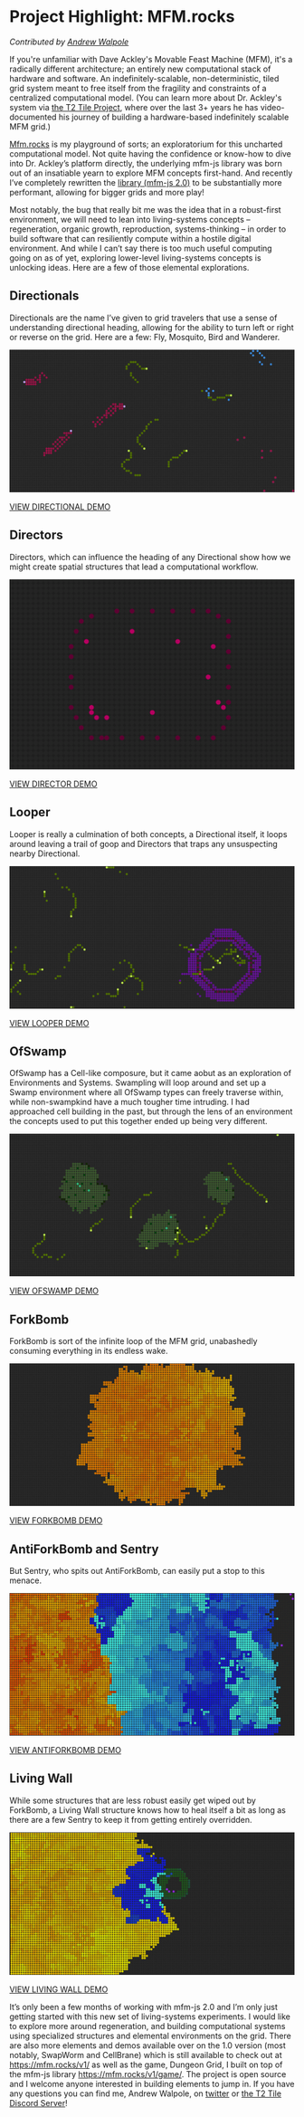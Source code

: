 # Project Highlight: MFM.rocks
*Contributed by [Andrew Walpole](https://twitter.com/walpolea)*

If you're unfamiliar with Dave Ackley's Movable Feast Machine (MFM), it's a radically different architecture; an entirely new computational stack of hardware and software. An indefinitely-scalable, non-deterministic, tiled grid system meant to free itself from the fragility and constraints of a centralized computational model. (You can learn more about Dr. Ackley's system via [the T2 Tile Project](https://t2tile.com/), where over the last 3+ years he has video-documented his journey of building a hardware-based indefinitely scalable MFM grid.)

[Mfm.rocks](https://mfm.rocks) is my playground of sorts; an exploratorium for this uncharted computational model. Not quite having the confidence or know-how to dive into Dr. Ackley’s platform directly, the underlying mfm-js library was born out of an insatiable yearn to explore MFM concepts first-hand. And recently I’ve completely rewritten the [library (mfm-js 2.0)](https://github.com/walpolea/mfm-js) to be substantially more performant, allowing for bigger grids and more play!

Most notably, the bug that really bit me was the idea that in a robust-first environment, we will need to lean into living-systems concepts – regeneration, organic growth, reproduction, systems-thinking – in order to build software that can resiliently compute within a hostile digital environment. And while I can’t say there is too much useful computing going on as of yet, exploring lower-level living-systems concepts is unlocking ideas. Here are a few of those elemental explorations.

## Directionals

Directionals are the name I’ve given to grid travelers that use a sense of understanding directional heading, allowing for the ability to turn left or right or reverse on the grid. Here are a few: Fly, Mosquito, Bird and Wanderer.

![Directionals](images/mfm_directionals.png)

[VIEW DIRECTIONAL DEMO](https://mfm.rocks/?size=128,64&speed=1&selected=FLY&atoms=FLY-15x11-15x46-38x33,MOSQUITO-58x15-58x56-70x31-71x53-85x17,BIRD-99x23-120x11,WANDERER-113x51-113x52-113x53-114x51-114x52-114x53-115x51-115x52-115x53)

## Directors

Directors, which can influence the heading of any Directional show how we might create spatial structures that lead a computational workflow.

![Directors](images/mfm_directors.png)

[VIEW DIRECTOR DEMO](https://mfm.rocks/?size=128,64&speed=1&selected=WANDERER&atoms=DIRECTOR%20S-40x21-40x23-40x27-40x29-40x33-41x18-42x16-44x15,DIRECTOR%20E-41x35-42x37-44x39-46x39-47x39-50x39-54x39-57x39-61x39-65x39,WANDERER-43x23-44x18-44x30-46x35-52x37-53x16-59x38-60x16-66x37-68x17-69x26-69x34,DIRECTOR%20W-49x14-52x14-56x14-60x14-64x14-67x14-69x15-71x16-71x19,DIRECTOR%20N-68x39-70x37-71x22-71x25-71x29-71x32-71x35)

## Looper

Looper is really a culmination of both concepts, a Directional itself, it loops around leaving a trail of goop and Directors that traps any unsuspecting nearby Directional.

![Looper](images/mfm_looper.png)

[VIEW LOOPER DEMO](https://mfm.rocks/?size=128,64&speed=1&selected=MOSQUITO&atoms=MOSQUITO-28x30-28x31-28x32-28x33-29x30-29x31-29x32-29x33-30x30-30x31-30x32-30x33-31x30-31x31-31x32-31x33,LOOPER-92x32)

## OfSwamp

OfSwamp has a Cell-like composure, but it came aobut as an exploration of Environments and Systems. Swampling will loop around and set up a Swamp environment where all OfSwamp types can freely traverse within, while non-swampkind have a much tougher time intruding. I had approached cell building in the past, but through the lens of an environment the concepts used to put this together ended up being very different.

![OfSwamp](images/mfm_ofswamp.png)

[VIEW OFSWAMP DEMO](https://mfm.rocks/?size=128,64&speed=1&selected=EMPTY&atoms=MOSQUITO-9x31-16x14-21x48-37x55-55x33-69x19-84x30-92x47-109x55-120x31,SWAMPLING-31x26-33x25-33x28-64x43-65x42-95x25)

## ForkBomb

ForkBomb is sort of the infinite loop of the MFM grid, unabashedly consuming everything in its endless wake.

![ForkBomb](images/mfm_forkbomb.png)

[VIEW FORKBOMB DEMO](https://mfm.rocks/?size=128,64&speed=1&selected=FORKBOMB&atoms=FORKBOMB-64x32)

## AntiForkBomb and Sentry

But Sentry, who spits out AntiForkBomb, can easily put a stop to this menace.

![AntiForkBomb](images/mfm_antiforkbomb.png)

[VIEW ANTIFORKBOMB DEMO](https://mfm.rocks/?size=128,64&speed=1&selected=FORKBOMB&atoms=FORKBOMB-22x31,SENTRY-118x30-121x22-123x38)

## Living Wall

While some structures that are less robust easily get wiped out by ForkBomb, a Living Wall structure knows how to heal itself a bit as long as there are a few Sentry to keep it from getting entirely overridden.

![Living Wall](images/mfm_livingwall.png)

[VIEW LIVING WALL DEMO](https://mfm.rocks/?size=128,64&speed=1&selected=FORKBOMB&atoms=FORKBOMB-22x31,LIVING%20WALL-67x19-67x20-67x21-67x22-67x23-67x24-67x25-67x26-67x27-68x18-68x19-68x20-68x21-68x22-68x23-68x24-68x25-68x26-68x27-68x28-69x17-69x18-69x19-69x20-69x21-69x22-69x23-69x24-69x25-69x26-69x27-69x28-69x29-70x16-70x17-70x18-70x19-70x20-70x21-70x22-70x26-70x27-70x28-70x29-71x16-71x17-71x18-71x19-71x20-71x27-71x28-71x29-72x16-72x17-72x18-72x19-72x27-72x28-72x29-73x16-73x17-73x18-73x19-73x27-73x28-73x29-74x16-74x17-74x18-74x19-74x27-74x28-74x29-75x16-75x17-75x18-75x19-75x26-75x27-75x28-75x29-76x16-76x17-76x18-76x19-76x20-76x21-76x26-76x27-76x28-76x29-77x17-77x18-77x19-77x20-77x21-77x22-77x23-77x24-77x25-77x26-77x27-77x28-78x18-78x19-78x20-78x21-78x22-78x23-78x24-78x25-78x26-78x27-78x28-79x20-79x21-79x22-79x23-79x24-79x25-79x26-79x27-80x21-80x22-80x23-80x24,SENTRY-72x22-74x21-74x24)


It’s only been a few months of working with mfm-js 2.0 and I’m only just getting started with this new set of living-systems experiments. I would like to explore more around regeneration, and building computational systems using specialized structures and elemental environments on the grid. There are also more elements and demos available over on the 1.0 version (most notably, SwapWorm and CellBrane) which is still available to check out at https://mfm.rocks/v1/ as well as the game, Dungeon Grid, I built on top of the mfm-js library https://mfm.rocks/v1/game/. The project is open source and I welcome anyone interested in building elements to jump in. If you have any questions you can find me, Andrew Walpole, on [twitter](https://twitter.com/walpolea) or [the T2 Tile Discord Server](https://discord.gg/rBV6Y6sWNY)!
